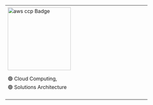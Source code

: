 <table align="center">
<tr>
<!--     <td align="center" width="200" height="300"> -->
<!--         <img src="https://seeklogo.com/images/H/html5-without-wordmark-color-logo-14D252D878-seeklogo.com.png" width="45" height="45" alt="HTML" /> -->
<!--       <br>HTML -->
<!--     </td> -->
    <td align="left" width="220" height="170">
        <img src="https://imgur.com/4AlvAbl.png" width="200" height="200" alt="aws ccp Badge" />
      <br> 
      <p align="left"> 🟢 Cloud Computing, <br> 🟢 Solutions Architecture </p>
    </td>
 <td align="center" width="200" height="300">
<!--         <img src="https://seeklogo.com/images/H/html5-without-wordmark-color-logo-14D252D878-seeklogo.com.png" width="45" height="45" alt="HTML" /> -->
<!--       <br>HTML -->
    </td>
</tr>
